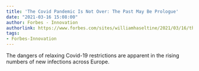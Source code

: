 ```yaml
---
title: 'The Covid Pandemic Is Not Over: The Past May Be Prologue'
date: "2021-03-16 15:08:00"
author: Forbes - Innovation
authorlink: https://www.forbes.com/sites/williamhaseltine/2021/03/16/the-covid-pandemic-is-not-over-the-past-may-be-prologue/
tags:
- Forbes-Innovation
---
```

The dangers of relaxing Covid-19 restrictions are apparent in the rising numbers of new infections across Europe.